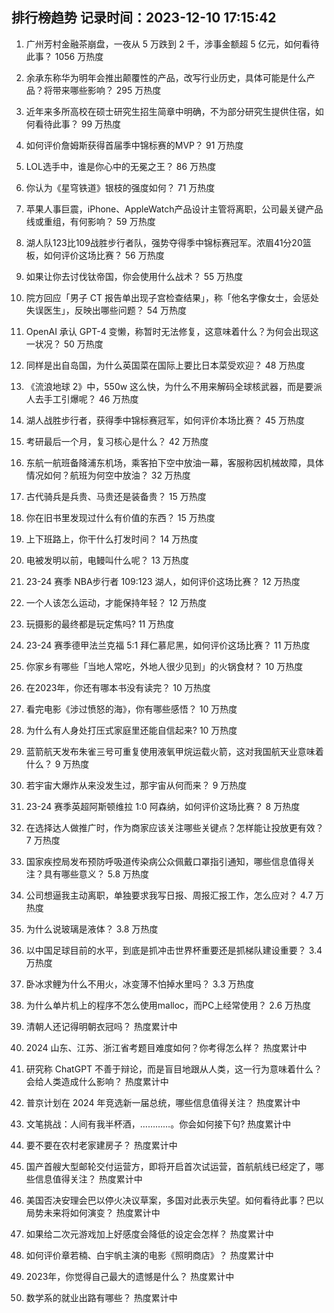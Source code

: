 
## 排行榜趋势 记录时间：2023-12-10 17:15:42
  
  1. 广州芳村金融茶崩盘，一夜从 5 万跌到 2 千，涉事金额超 5 亿元，如何看待此事？ 1056 万热度
    
  2. 余承东称华为明年会推出颠覆性的产品，改写行业历史，具体可能是什么产品？将带来哪些影响？ 295 万热度
    
  3. 近年来多所高校在硕士研究生招生简章中明确，不为部分研究生提供住宿，如何看待此事？ 99 万热度
    
  4. 如何评价詹姆斯获得首届季中锦标赛的MVP？ 91 万热度
    
  5. LOL选手中，谁是你心中的无冕之王？ 86 万热度
    
  6. 你认为《星穹铁道》银枝的强度如何？ 71 万热度
    
  7. 苹果人事巨震，iPhone、AppleWatch产品设计主管将离职，公司最关键产品线或重组，有何影响？ 59 万热度
    
  8. 湖人队123比109战胜步行者队，强势夺得季中锦标赛冠军。浓眉41分20篮板，如何评价这场比赛？ 56 万热度
    
  9. 如果让你去讨伐钛帝国，你会使用什么战术？ 55 万热度
    
  10. 院方回应「男子 CT 报告单出现子宫检查结果」，称「他名字像女士，会惩处失误医生」，反映出哪些问题？ 54 万热度
    
  11. OpenAI 承认 GPT-4 变懒，称暂时无法修复，这意味着什么？为何会出现这一状况？ 50 万热度
    
  12. 同样是出自岛国，为什么英国菜在国际上要比日本菜受欢迎？ 48 万热度
    
  13. 《流浪地球 2》中，550w 这么快，为什么不用来解码全球核武器，而是要派人去手工引爆呢？ 46 万热度
    
  14. 湖人战胜步行者，获得季中锦标赛冠军，如何评价本场比赛？ 45 万热度
    
  15. 考研最后一个月，复习核心是什么？ 42 万热度
    
  16. 东航一航班备降浦东机场，乘客拍下空中放油一幕，客服称因机械故障，具体情况如何？航班为何空中放油？ 32 万热度
    
  17. 古代骑兵是兵贵、马贵还是装备贵？ 15 万热度
    
  18. 你在旧书里发现过什么有价值的东西？ 15 万热度
    
  19. 上下班路上，你干什么打发时间？ 14 万热度
    
  20. 电被发明以前，电鳗叫什么呢？ 13 万热度
    
  21. 23-24 赛季 NBA步行者 109:123 湖人，如何评价这场比赛？ 12 万热度
    
  22. 一个人该怎么运动，才能保持年轻？ 12 万热度
    
  23. 玩摄影的最终都是玩定焦吗? 11 万热度
    
  24. 23-24 赛季德甲法兰克福 5:1 拜仁慕尼黑，如何评价这场比赛？ 11 万热度
    
  25. 你家乡有哪些「当地人常吃，外地人很少见到」的火锅食材？ 10 万热度
    
  26. 在2023年，你还有哪本书没有读完？ 10 万热度
    
  27. 看完电影《涉过愤怒的海》，你有哪些感悟？ 10 万热度
    
  28. 为什么有人身处打压式家庭里还能自信起来? 10 万热度
    
  29. 蓝箭航天发布朱雀三号可重复使用液氧甲烷运载火箭，这对我国航天业意味着什么？ 9 万热度
    
  30. 若宇宙大爆炸从来没发生过，那宇宙从何而来？ 9 万热度
    
  31. 23-24 赛季英超阿斯顿维拉 1:0 阿森纳，如何评价这场比赛？ 8 万热度
    
  32. 在选择达人做推广时，作为商家应该关注哪些关键点？怎样能让投放更有效？ 7 万热度
    
  33. 国家疾控局发布预防呼吸道传染病公众佩戴口罩指引通知，哪些信息值得关注？具有哪些意义？ 5.8 万热度
    
  34. 公司想逼我主动离职，单独要求我写日报、周报汇报工作，怎么应对？ 4.7 万热度
    
  35. 为什么说玻璃是液体？ 3.8 万热度
    
  36. 以中国足球目前的水平，到底是抓冲击世界杯重要还是抓梯队建设重要？ 3.4 万热度
    
  37. 卧冰求鲤为什么不用火，冰变薄不怕掉水里吗？ 3.3 万热度
    
  38. 为什么单片机上的程序不怎么使用malloc，而PC上经常使用？ 2.6 万热度
    
  39. 清朝人还记得明朝衣冠吗？ 热度累计中
    
  40. 2024 山东、江苏、浙江省考题目难度如何？你考得怎么样？ 热度累计中
    
  41. 研究称 ChatGPT 不善于辩论，而是盲目地跟从人类，这一行为意味着什么？会给人类造成什么影响？ 热度累计中
    
  42. 普京计划在 2024 年竞选新一届总统，哪些信息值得关注？ 热度累计中
    
  43. 文笔挑战：人间有我半杯酒，…………。你会如何接下句? 热度累计中
    
  44. 要不要在农村老家建房子？ 热度累计中
    
  45. 国产首艘大型邮轮交付运营方，即将开启首次试运营，首航航线已经定了，哪些信息值得关注？ 热度累计中
    
  46. 美国否决安理会巴以停火决议草案，多国对此表示失望。如何看待此事？巴以局势未来将如何演变？ 热度累计中
    
  47. 如果给二次元游戏加上好感度会降低的设定会怎样？ 热度累计中
    
  48. 如何评价章若楠、白宇帆主演的电影《照明商店》？ 热度累计中
    
  49. 2023年，你觉得自己最大的遗憾是什么？ 热度累计中
    
  50. 数学系的就业出路有哪些？ 热度累计中
    